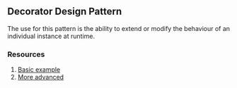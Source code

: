 ## Decorator Design Pattern

The use for this pattern is the ability to extend or modify the behaviour of an individual instance at runtime.




### Resources
1. [Basic example](https://javapapers.com/design-patterns/decorator-pattern/)
2. [More advanced](https://dzone.com/articles/decorator-design-pattern-in-java)